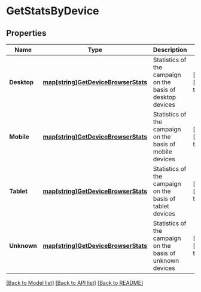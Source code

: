 # GetStatsByDevice

## Properties
Name | Type | Description | Notes
------------ | ------------- | ------------- | -------------
**Desktop** | [**map[string]GetDeviceBrowserStats**](getDeviceBrowserStats.md) | Statistics of the campaign on the basis of desktop devices | [optional] [default to null]
**Mobile** | [**map[string]GetDeviceBrowserStats**](getDeviceBrowserStats.md) | Statistics of the campaign on the basis of mobile devices | [optional] [default to null]
**Tablet** | [**map[string]GetDeviceBrowserStats**](getDeviceBrowserStats.md) | Statistics of the campaign on the basis of tablet devices | [optional] [default to null]
**Unknown** | [**map[string]GetDeviceBrowserStats**](getDeviceBrowserStats.md) | Statistics of the campaign on the basis of unknown devices | [optional] [default to null]

[[Back to Model list]](../README.md#documentation-for-models) [[Back to API list]](../README.md#documentation-for-api-endpoints) [[Back to README]](../README.md)


